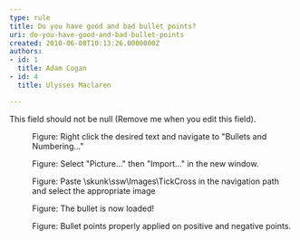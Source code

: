 ```yaml
---
type: rule
title: Do you have good and bad bullet points?
uri: do-you-have-good-and-bad-bullet-points
created: 2010-06-08T10:13:26.0000000Z
authors:
- id: 1
  title: Adam Cogan
- id: 4
  title: Ulysses Maclaren

---
```


 This field should not be null (Remove me when you edit this field). <dl>    <dt><img alt="" src="/Standards/Communication/RulesToBetterPowerpointPresentations/PublishingImages/RulesBullets01.jpg"></dt>
    <dd class="ms-rteCustom-FigureNormal">Figure&#58; Right click the desired text and navigate to &quot;Bullets and Numbering...&quot;</dd></dl><dl>    <dt><img alt="" class="ms-rteCustom-ImageArea" src="/Standards/Communication/RulesToBetterPowerpointPresentations/PublishingImages/RulesBullets02.jpg"></dt>
    <dd class="ms-rteCustom-FigureNormal">Figure&#58; Select &quot;Picture...&quot; then &quot;Import...&quot; in the new window.</dd></dl><dl>    <dt><img alt="" class="ms-rteCustom-ImageArea" src="/Standards/Communication/RulesToBetterPowerpointPresentations/PublishingImages/RulesBullets03.jpg"></dt>
    <dd class="ms-rteCustom-FigureNormal">Figure&#58; Paste \\skunk\ssw\Images\TickCross in the navigation path and select the appropriate image</dd></dl><dl>    <dt><img alt="" class="ms-rteCustom-ImageArea" src="/Standards/Communication/RulesToBetterPowerpointPresentations/PublishingImages/RulesBullets04.jpg"></dt>
    <dd class="ms-rteCustom-FigureNormal">Figure&#58; The bullet is now loaded!</dd></dl><dl>    <dt><img alt="" class="ms-rteCustom-ImageArea" src="/Standards/Communication/RulesToBetterPowerpointPresentations/PublishingImages/RulesBullets05.jpg"></dt>
    <dd class="ms-rteCustom-FigureNormal">Figure&#58; Bullet points properly applied on positive and negative points.</dd></dl>
